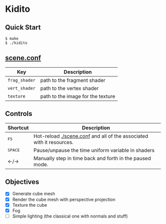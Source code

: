 # Kidito

## Quick Start

```console
$ make
$ ./kidito
```

## [scene.conf](./scene.conf)

| Key           | Description                       |
|---------------|-----------------------------------|
| `frag_shader` | path to the fragment shader       |
| `vert_shader` | path to the vertex shader         |
| `texture`     | path to the image for the texture |

## Controls

| Shortcut                          | Description                                                                          |
|-----------------------------------|--------------------------------------------------------------------------------------|
| <kbd>F5</kbd>                     | Hot-reload [./scene.conf](./scene.conf) and all of the associated with it resources. |
| <kbd>SPACE</kbd>                  | Pause/unpause the time uniform variable in shaders                                   |
| <kdb>←</kbd>/<kdb>→</kbd> | Manually step in time back and forth in the paused mode.                             |

## Objectives

- [x] Generate cube mesh
- [x] Render the cube mesh with perspective projection
- [x] Texture the cube
- [x] Fog
- [ ] Simple lighting (the classical one with normals and stuff)
